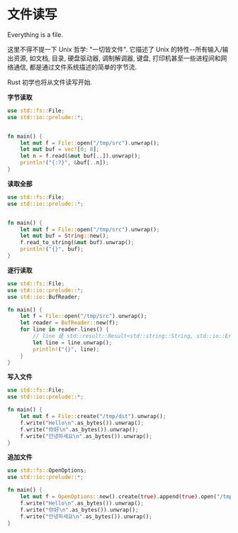 # 文件读写

Everything is a file.

这里不得不提一下 Unix 哲学: "一切皆文件". 它描述了 Unix 的特性--所有输入/输出资源, 如文档, 目录, 硬盘驱动器, 调制解调器, 键盘, 打印机甚至一些进程间和网络通信, 都是通过文件系统描述的简单的字节流.

Rust 初学也将从文件读写开始.

**字节读取**

```rust
use std::fs::File;
use std::io::prelude::*;


fn main() {
    let mut f = File::open("/tmp/src").unwrap();
    let mut buf = vec![0; 8];
    let n = f.read(&mut buf[..]).unwrap();
    println!("{:?}", &buf[..n]);
}
```

**读取全部**

```rust
use std::fs::File;
use std::io::prelude::*;


fn main() {
    let mut f = File::open("/tmp/src").unwrap();
    let mut buf = String::new();
    f.read_to_string(&mut buf).unwrap();
    println!("{}", buf);
}
```

**逐行读取**

```rust
use std::fs::File;
use std::io::prelude::*;
use std::io::BufReader;

fn main() {
    let f = File::open("/tmp/src").unwrap();
    let reader = BufReader::new(f);
    for line in reader.lines() {
        // line 是 std::result::Result<std::string::String, std::io::Error> 类型
        let line = line.unwrap();
        println!("{}", line);
    }
}
```

**写入文件**

```rust
use std::fs::File;
use std::io::prelude::*;

fn main() {
    let mut f = File::create("/tmp/dst").unwrap();
    f.write("Hello\n".as_bytes()).unwrap();
    f.write("你好\n".as_bytes()).unwrap();
    f.write("안녕하세요\n".as_bytes()).unwrap();
}
```

**追加文件**

```rust
use std::fs::OpenOptions;
use std::io::prelude::*;

fn main() {
    let mut f = OpenOptions::new().create(true).append(true).open("/tmp/dst").unwrap();
    f.write("Hello\n".as_bytes()).unwrap();
    f.write("你好\n".as_bytes()).unwrap();
    f.write("안녕하세요\n".as_bytes()).unwrap();
}
```
